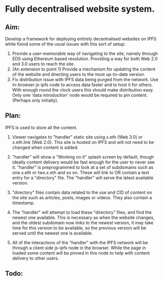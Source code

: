 # Fully decentralised website system.

## Aim:
Develop a framework for deploying entirely decentralised websites
on IPFS while fixind some of the usual issues with this sort of setup:
1. Provide a user-memorable way of navigating to the site, namely through EDS using Ethereum based resolution. Providing a way for both Web 2.0 and 3.0 users to reach the site.
2. (An extension to point 1) Provide a mechanism for updating the content of the website and directing users to the most up-to-date version.
3. Fix distribution issue with IPFS data being purged from the network. Use In-browser js-ipfs node to access data faster and to host it for others. With enough round the clock users this should make distribution easy. Only one 'data introduction' node would be required to pin content. (Perhaps only initially).

## Plan:
IPFS is used to store all the content. 

1. Viewer navigates to "handler" static site using x.eth (Web 3.0) or x.eth.link (Web 2.0). This site is hosted on IPFS and will not need to be changed when content is added.

2. "handler" will show a "Working on it" splash screen by default, though ideally content delivery would be fast enough for the user to never see it. "handler" is preprogrammed to look at a set of subdomains such as one.x.eth or two.x.eth and so on. These will link to OR contain a text entry for a "directory" file. The "handler" will serve the latest available version.

3. "directory" files contain data related to the use and CID of content on the site such as articles, posts, images or videos. They also contain a timestamp.

4. The "handler" will attempt to load these "directory" files, and find the newest one available. This is necessary as when the website changes, and the oldest subdomain now links to the newest version, it may take time for this version to be available, so the previous version will be served until the newest one is available.

5. All of the interactions of the "handler" with the IPFS network will be through a client side js-ipfs node in the browser. While the page in loaded some content will be pinned in this node to help with content delivery to other users.

## Todo:
